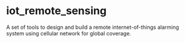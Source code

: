 # iot_remote_sensing
A set of tools to design and build a remote internet-of-things alarming system using cellular network for global coverage.
